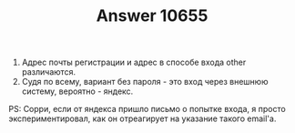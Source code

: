 ﻿---
title: "Answer 10655"
se.owner.user_id: 178988
se.owner.display_name: "Qwertiy"
se.owner.link: "https://ru.meta.stackoverflow.com/users/178988/qwertiy"
se.answer_id: 10655
se.question_id: 10654
se.post_type: answer
se.score: 0
se.is_accepted: True
---
<ol>
<li>Адрес почты регистрации и адрес в способе входа other различаются.</li>
<li>Судя по всему, вариант без пароля - это вход через внешнюю систему, вероятно - яндекс.</li>
</ol>
<p>PS: Сорри, если от яндекса пришло письмо о попытке входа, я просто экспериментировал, как он отреагирует на указание такого email'а.</p>
<p><a href="https://i.stack.imgur.com/fcN0N.png" rel="nofollow noreferrer"><img src="https://i.stack.imgur.com/fcN0N.png" alt="" /></a></p>
